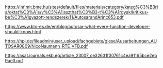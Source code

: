 https://inf.mit.bme.hu/sites/default/files/materials/category/kateg%C3%B3ria/oktat%C3%A1s/v%C3%A1laszthat%C3%B3-t%C3%A1rgyak/kritikus-be%C3%A1gyazott-rendszerek/11/AutosarandArinc653.pdf



https://www.btc-es.de/en/blog/autosar-what-every-function-developer-should-know.html



https://hpi.de/fileadmin/user_upload/fachgebiete/giese/Ausarbeitungen_AUTOSAR0809/NicoNaumann_RTE_VFB.pdf

https://asat.journals.ekb.eg/article_23007_ce32631f30761c4ea91165bce2eb9ae3.pdf
